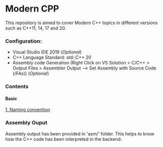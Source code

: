 # Modern CPP
<p>This repository is aimed to cover Modern C++ topics in different versions such as C++11, 14, 17 and 20.</p>

### Configuration:
- Visual Studio IDE 2019 (*Optional*)
- C++ Language Standard: std::C++ 20
- Assembly code Generation (Right Click on VS Solution > C/C++ > Output Files > Assembler Output --> Set Assembly with Source Code (/FAs)) (*Optional*)

### Contents

#### Basic
[1. Naming convention](./Basic/1_Prog_NamingConv.cpp)

### Assembly Ouput
Assembly output has been provided in 'asm/' folder. This helps to know how the C++ code has been interpreted in the backend.



